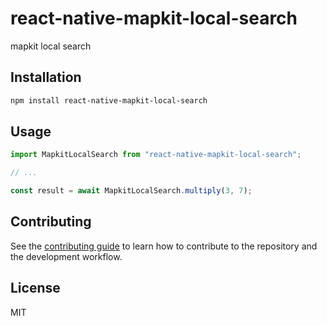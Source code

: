 # react-native-mapkit-local-search

mapkit local search

## Installation

```sh
npm install react-native-mapkit-local-search
```

## Usage

```js
import MapkitLocalSearch from "react-native-mapkit-local-search";

// ...

const result = await MapkitLocalSearch.multiply(3, 7);
```

## Contributing

See the [contributing guide](CONTRIBUTING.md) to learn how to contribute to the repository and the development workflow.

## License

MIT
